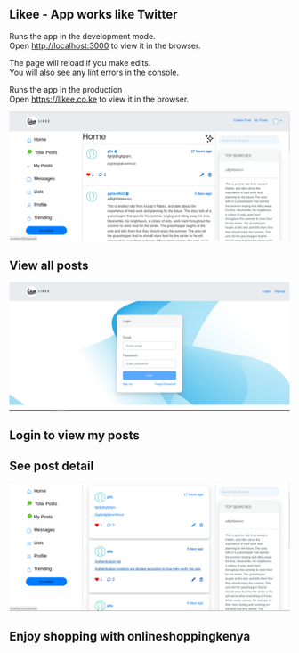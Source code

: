 ## Likee - App works like Twitter

Runs the app in the development mode.<br />
Open [http://localhost:3000](http://localhost:3000) to view it in the browser.

The page will reload if you make edits.<br />
You will also see any lint errors in the console.

Runs the app in the production <br />
Open https://likee.co.ke to view it in the browser.

![](src/assets/likee1.png)

## View all posts

![](src/assets/likee3.png)

## Login to view my posts
## See post detail

![](src/assets/likee2.png)

## Enjoy shopping with onlineshoppingkenya
